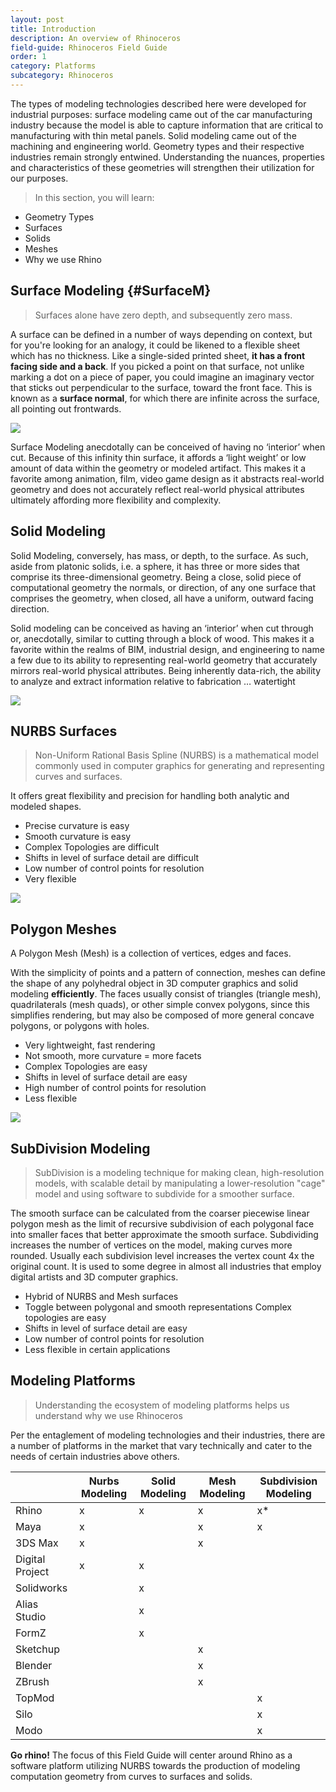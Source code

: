 ```yaml
---
layout: post
title: Introduction
description: An overview of Rhinoceros
field-guide: Rhinoceros Field Guide
order: 1
category: Platforms
subcategory: Rhinoceros
---
```


The types of modeling technologies described here were developed for industrial purposes: surface modeling came out of the car manufacturing industry because the model is able to capture information that are critical to manufacturing with thin metal panels. Solid modeling came out of the machining and engineering world. Geometry types and their respective industries remain strongly entwined. Understanding the nuances, properties and characteristics of these geometries will strengthen their utilization for our purposes.

> In this section, you will learn:
* Geometry Types
* Surfaces
* Solids
* Meshes
* Why we use Rhino

## Surface Modeling {#SurfaceM}
>Surfaces alone have zero depth, and subsequently zero mass.

A surface can be defined in a number of ways depending on context, but for you're looking for an analogy, it could be likened to a flexible sheet which has no thickness. Like a single-sided printed sheet, **it has a front facing side and a back**. If you picked a point on that surface, not unlike marking a dot on a piece of paper, you could imagine an imaginary vector that sticks out perpendicular to the surface, toward the front face. This is known as a **surface normal**, for which there are infinite across the surface, all pointing out frontwards.

![](./images/Surf_1.PNG)

Surface Modeling anecdotally can be conceived of having no ‘interior’ when cut. Because of this infinity thin surface, it affords a ‘light weight’ or low amount of data within the geometry or modeled artifact. This makes it a favorite among animation, film, video game design as it abstracts real-world geometry and does not accurately reflect real-world physical attributes ultimately affording more flexibility and complexity.


## Solid Modeling


Solid Modeling, conversely, has mass, or depth, to the surface. As such, aside from platonic solids, i.e. a sphere, it has three or more sides that comprise its three-dimensional geometry. Being a close, solid piece of computational geometry the normals, or direction, of any one surface that comprises the geometry, when closed, all have a uniform, outward facing direction.

Solid modeling can be conceived as having an ‘interior’ when cut through or, anecdotally, similar to cutting through a block of wood. This makes it a favorite within the realms of BIM, industrial design, and engineering to name a few due to its ability to representing real-world geometry that accurately mirrors real-world physical attributes. Being inherently data-rich, the ability to analyze and extract information relative to fabrication … watertight

![](./images/Surf_2.PNG)

## NURBS Surfaces

>Non-Uniform Rational Basis Spline (NURBS) is a mathematical model commonly used in computer graphics for generating and representing curves and surfaces.

It offers great flexibility and precision for handling both analytic and modeled shapes.

* Precise curvature is easy
* Smooth curvature is easy
* Complex Topologies are difficult
* Shifts in level of surface detail are difficult
* Low number of control points for resolution
* Very flexible

![](./images/Surf_3.PNG)

## Polygon Meshes

A Polygon Mesh (Mesh) is a collection of vertices, edges and faces.

With the simplicity of points and a pattern of connection, meshes can define the shape of any polyhedral object in 3D computer graphics and solid modeling **efficiently**. The faces usually consist of triangles (triangle mesh), quadrilaterals (mesh quads), or other simple convex polygons, since this simplifies rendering, but may also be composed of more general concave polygons, or polygons with holes.


* Very lightweight, fast rendering
* Not smooth, more curvature = more facets
* Complex Topologies are easy
* Shifts in level of surface detail are easy
* High number of control points for resolution
* Less flexible

![](./images/Surf_4.PNG)

## SubDivision Modeling

>SubDivision is a modeling technique for making clean, high-resolution models, with scalable detail by manipulating a lower-resolution "cage" model and using software to subdivide for a smoother surface.

The smooth surface can be calculated from the coarser piecewise linear polygon mesh as the limit of recursive subdivision of each polygonal face into smaller faces that better approximate the smooth surface. Subdividing increases the number of vertices on the model, making curves more rounded. Usually each subdivision level increases the vertex count 4x the original count.
It is used to some degree in almost all industries that employ digital artists and 3D computer graphics.

* Hybrid of NURBS and Mesh surfaces
* Toggle between polygonal and smooth representations
Complex topologies are easy
* Shifts in level of surface detail are easy
* Low number of control points for resolution
* Less flexible in certain applications

## Modeling Platforms
> Understanding the ecosystem of modeling platforms helps us understand why we use Rhinoceros

Per the entaglement of modeling technologies and their industries, there are a number of platforms in the market that vary technically and cater to the needs of certain industries above others.

| | Nurbs Modeling | Solid Modeling | Mesh Modeling | Subdivision Modeling |
| --- | --- | --- | --- | --- |
| Rhino | x | x | x | x* |
| Maya | x | | x | x |
| 3DS Max | x | | x | |
| Digital Project | x | x | | |
| Solidworks | | x | | |
| Alias Studio | | x | | |
| FormZ | | x | | |
| Sketchup | | | x | |
| Blender | | | x | |
| ZBrush | | | x | |
| TopMod | | | | x |
| Silo | | | | x |
| Modo | | | | x |

<div class="alert alert-success"><strong>Go rhino!</strong> The focus of this Field Guide will center around Rhino as a software platform utilizing NURBS towards the production of modeling computation geometry from curves to surfaces and solids.
</div>




